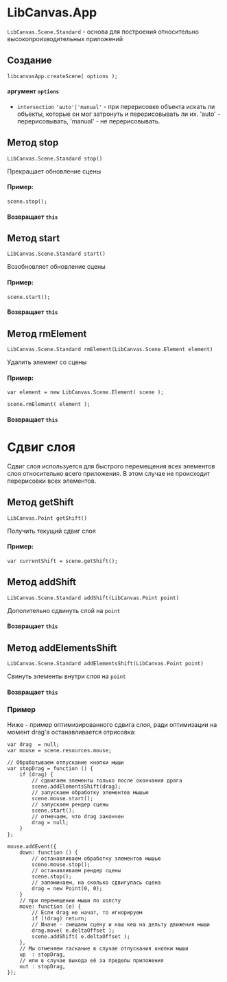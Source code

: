 LibCanvas.App
=============

`LibCanvas.Scene.Standard` - основа для построения относительно высокопроизводительных приложений


## Создание

	libcanvasApp.createScene( options );

#### аргумент `options`

* `intersection` `'auto'|'manual'` - при перерисовке объекта искать ли объекты, которые он мог затронуть и перерисовывать ли их. 'auto' - перерисовывать, 'manual' - не перерисовывать.

## Метод stop

	LibCanvas.Scene.Standard stop()

Прекращает обновление сцены

#### Пример:
	scene.stop();

#### Возвращает `this`

## Метод start

	LibCanvas.Scene.Standard start()

Возобновляет обновление сцены

#### Пример:
	scene.start();

#### Возвращает `this`

## Метод rmElement

	LibCanvas.Scene.Standard rmElement(LibCanvas.Scene.Element element)

Удалить элемент со сцены

#### Пример:
	var element = new LibCanvas.Scene.Element( scene );

	scene.rmElement( element );

#### Возвращает `this`


# Сдвиг слоя
Сдвиг слоя используется для быстрого перемещения всех элементов слоя относительно всего приложения. В этом случае не происходит перерисовки всех элементов.

## Метод getShift

	LibCanvas.Point getShift()

Получить текущий сдвиг слоя

#### Пример:
	var currentShift = scene.getShift();

## Метод addShift

	LibCanvas.Scene.Standard addShift(LibCanvas.Point point)

Дополительно сдвинуть слой на `point`

#### Возвращает `this`

## Метод addElementsShift
	LibCanvas.Scene.Standard addElementsShift(LibCanvas.Point point)

Свинуть элементы внутри слоя на `point`

#### Возвращает `this`

### Пример
Ниже - пример оптимизированного сдвига слоя, ради оптимизации на момент drag'а останавливается отрисовка:


	var drag  = null;
	var mouse = scene.resources.mouse;

	// Обрабатываем отпускание кнопки мыши
	var stopDrag = function () {
		if (drag) {
			// сдвигаем элементы только после окончания драга
			scene.addElementsShift(drag);
			// запускаем обработку элементов мышью
			scene.mouse.start();
			// запускаем рендер сцены
			scene.start();
			// отмечаем, что drag закончен
			drag = null;
		}
	};

	mouse.addEvent({
		down: function () {
			// останавливаем обработку элементов мышью
			scene.mouse.stop();
			// останавливаем рендер сцены
			scene.stop();
			// запоминаем, на сколько сдвигулась сцена
			drag = new Point(0, 0);
		}
		// при перемещении мыши по холсту
		move: function (e) {
			// Если drag не начат, то игнорируем
			if (!drag) return;
			// Иначе - смещаем сцену и наш кеш на дельту движения мыши
			drag.move( e.deltaOffset );
			scene.addShift( e.deltaOffset );
		},
		// Мы отменяем таскание в случае отпускания кнопки мыши
		up  : stopDrag,
		// или в случае выхода её за пределы приложения
		out : stopDrag,
	});
